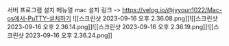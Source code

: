 

서버 프로그램 설치 메뉴얼 
mac 설치 링크 -> https://velog.io/@jyyoun1022/Mac-os에서-PuTTY-설치하기
![[스크린샷 2023-09-16 오후 2.36.08.png]]![[스크린샷 2023-09-16 오후 2.36.14.png]]![[스크린샷 2023-09-16 오후 2.36.19.png]]![[스크린샷 2023-09-16 오후 2.36.24.png]]